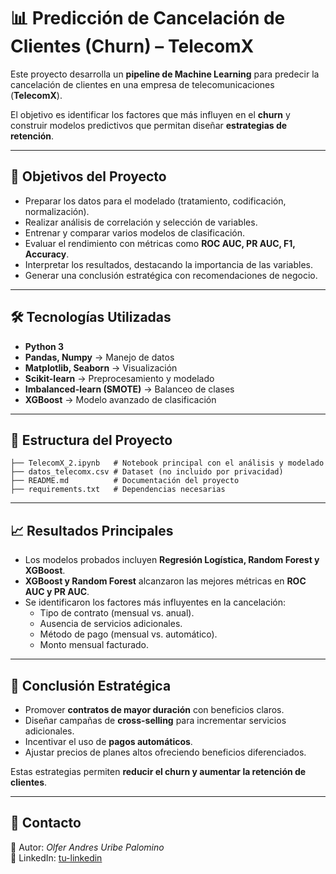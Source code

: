 # 📊 Predicción de Cancelación de Clientes (Churn) – TelecomX

Este proyecto desarrolla un **pipeline de Machine Learning** para predecir la cancelación de clientes en una empresa de telecomunicaciones (**TelecomX**).  

El objetivo es identificar los factores que más influyen en el **churn** y construir modelos predictivos que permitan diseñar **estrategias de retención**.

---

## 📌 Objetivos del Proyecto
- Preparar los datos para el modelado (tratamiento, codificación, normalización).
- Realizar análisis de correlación y selección de variables.
- Entrenar y comparar varios modelos de clasificación.
- Evaluar el rendimiento con métricas como **ROC AUC, PR AUC, F1, Accuracy**.
- Interpretar los resultados, destacando la importancia de las variables.
- Generar una conclusión estratégica con recomendaciones de negocio.

---

## 🛠️ Tecnologías Utilizadas
- **Python 3**
- **Pandas, Numpy** → Manejo de datos  
- **Matplotlib, Seaborn** → Visualización  
- **Scikit-learn** → Preprocesamiento y modelado  
- **Imbalanced-learn (SMOTE)** → Balanceo de clases  
- **XGBoost** → Modelo avanzado de clasificación  

---

## 📂 Estructura del Proyecto
```
├── TelecomX_2.ipynb   # Notebook principal con el análisis y modelado
├── datos_telecomx.csv # Dataset (no incluido por privacidad)
├── README.md          # Documentación del proyecto
├── requirements.txt   # Dependencias necesarias
```

---

## 📈 Resultados Principales
- Los modelos probados incluyen **Regresión Logística, Random Forest y XGBoost**.  
- **XGBoost y Random Forest** alcanzaron las mejores métricas en **ROC AUC y PR AUC**.  
- Se identificaron los factores más influyentes en la cancelación:
  - Tipo de contrato (mensual vs. anual).  
  - Ausencia de servicios adicionales.  
  - Método de pago (mensual vs. automático).  
  - Monto mensual facturado.  

---

## 🎯 Conclusión Estratégica
- Promover **contratos de mayor duración** con beneficios claros.  
- Diseñar campañas de **cross-selling** para incrementar servicios adicionales.  
- Incentivar el uso de **pagos automáticos**.  
- Ajustar precios de planes altos ofreciendo beneficios diferenciados.  

Estas estrategias permiten **reducir el churn y aumentar la retención de clientes**.  


---

## 📧 Contacto
📩 Autor: *Olfer Andres Uribe Palomino*  
🔗 LinkedIn: [tu-linkedin]([https://linkedin.com/in/tuusuario](https://www.linkedin.com/in/olfer-andres-uribe-palomino))  
